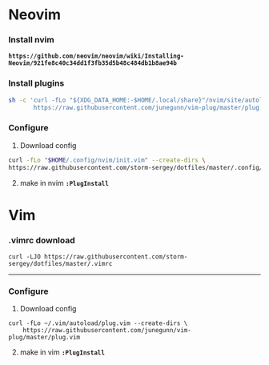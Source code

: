 # Neovim
### Install **nvim**
**`https://github.com/neovim/neovim/wiki/Installing-Neovim/921fe8c40c34dd1f3fb35d5b48c484db1b8ae94b`**

### Install **plugins**
```bash
sh -c 'curl -fLo "${XDG_DATA_HOME:-$HOME/.local/share}"/nvim/site/autoload/plug.vim --create-dirs \
       https://raw.githubusercontent.com/junegunn/vim-plug/master/plug.lua'
```

### Configure
1. Download config
```bash
curl -fLo "$HOME/.config/nvim/init.vim" --create-dirs \
https://raw.githubusercontent.com/storm-sergey/dotfiles/master/.config/nvim/init.lua
```
2. make in nvim **`:PlugInstall`**



# Vim
### .vimrc download
```vim
curl -LJO https://raw.githubusercontent.com/storm-sergey/dotfiles/master/.vimrc
```
---
### Configure
1. Download config
```vim
curl -fLo ~/.vim/autoload/plug.vim --create-dirs \
    https://raw.githubusercontent.com/junegunn/vim-plug/master/plug.vim
```
2. make in vim **`:PlugInstall`**
